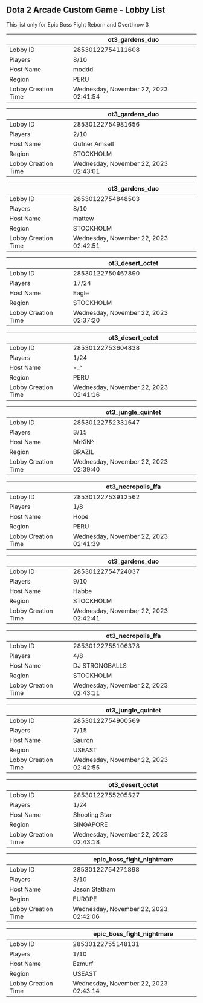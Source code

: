 ## Dota 2 Arcade Custom Game - Lobby List

This list only for Epic Boss Fight Reborn and Overthrow 3

|  | ot3_gardens_duo |
| ------ | ------ |
| Lobby ID | 28530122754111608 |
| Players | 8/10 |
| Host Name | moddd |
| Region | PERU |
| Lobby Creation Time | Wednesday, November 22, 2023 02:41:54 |


|  | ot3_gardens_duo |
| ------ | ------ |
| Lobby ID | 28530122754981656 |
| Players | 2/10 |
| Host Name | Gufner Amself |
| Region | STOCKHOLM |
| Lobby Creation Time | Wednesday, November 22, 2023 02:43:01 |


|  | ot3_gardens_duo |
| ------ | ------ |
| Lobby ID | 28530122754848503 |
| Players | 8/10 |
| Host Name | mattew |
| Region | STOCKHOLM |
| Lobby Creation Time | Wednesday, November 22, 2023 02:42:51 |


|  | ot3_desert_octet |
| ------ | ------ |
| Lobby ID | 28530122750467890 |
| Players | 17/24 |
| Host Name | Eagle |
| Region | STOCKHOLM |
| Lobby Creation Time | Wednesday, November 22, 2023 02:37:20 |


|  | ot3_desert_octet |
| ------ | ------ |
| Lobby ID | 28530122753604838 |
| Players | 1/24 |
| Host Name | -_^ |
| Region | PERU |
| Lobby Creation Time | Wednesday, November 22, 2023 02:41:16 |


|  | ot3_jungle_quintet |
| ------ | ------ |
| Lobby ID | 28530122752331647 |
| Players | 3/15 |
| Host Name | MrKiN^ |
| Region | BRAZIL |
| Lobby Creation Time | Wednesday, November 22, 2023 02:39:40 |


|  | ot3_necropolis_ffa |
| ------ | ------ |
| Lobby ID | 28530122753912562 |
| Players | 1/8 |
| Host Name | Hope |
| Region | PERU |
| Lobby Creation Time | Wednesday, November 22, 2023 02:41:39 |


|  | ot3_gardens_duo |
| ------ | ------ |
| Lobby ID | 28530122754724037 |
| Players | 9/10 |
| Host Name | Habbe |
| Region | STOCKHOLM |
| Lobby Creation Time | Wednesday, November 22, 2023 02:42:41 |


|  | ot3_necropolis_ffa |
| ------ | ------ |
| Lobby ID | 28530122755106378 |
| Players | 4/8 |
| Host Name | DJ STRONGBALLS |
| Region | STOCKHOLM |
| Lobby Creation Time | Wednesday, November 22, 2023 02:43:11 |


|  | ot3_jungle_quintet |
| ------ | ------ |
| Lobby ID | 28530122754900569 |
| Players | 7/15 |
| Host Name | Sauron |
| Region | USEAST |
| Lobby Creation Time | Wednesday, November 22, 2023 02:42:55 |


|  | ot3_desert_octet |
| ------ | ------ |
| Lobby ID | 28530122755205527 |
| Players | 1/24 |
| Host Name | Shooting Star |
| Region | SINGAPORE |
| Lobby Creation Time | Wednesday, November 22, 2023 02:43:18 |


|  | epic_boss_fight_nightmare |
| ------ | ------ |
| Lobby ID | 28530122754271898 |
| Players | 3/10 |
| Host Name | Jason Statham |
| Region | EUROPE |
| Lobby Creation Time | Wednesday, November 22, 2023 02:42:06 |


|  | epic_boss_fight_nightmare |
| ------ | ------ |
| Lobby ID | 28530122755148131 |
| Players | 1/10 |
| Host Name | Ezmurf |
| Region | USEAST |
| Lobby Creation Time | Wednesday, November 22, 2023 02:43:14 |


